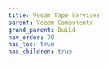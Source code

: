 ```yaml
---
title: Veeam Tape Services
parent: Veeam Components
grand_parent: Build
nav_order: 70
has_toc: true
has_children: true
---
```

